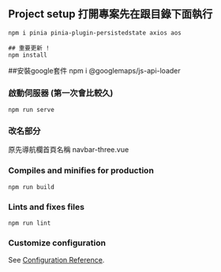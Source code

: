 ## Project setup 打開專案先在跟目錄下面執行
```
npm i pinia pinia-plugin-persistedstate axios aos

## 重要更新 !
npm install  
```

##安裝google套件
npm i @googlemaps/js-api-loader

### 啟動伺服器 (第一次會比較久)
```
npm run serve
```

### 改名部分
原先導航欄首頁名稱 navbar-three.vue


### Compiles and minifies for production
```
npm run build
```

### Lints and fixes files
```
npm run lint
```

### Customize configuration
See [Configuration Reference](https://cli.vuejs.org/config/).
